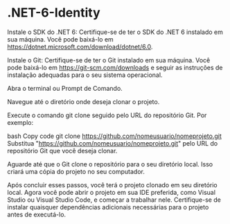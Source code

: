 # .NET-6-Identity
Instale o SDK do .NET 6: Certifique-se de ter o SDK do .NET 6 instalado em sua máquina. Você pode baixá-lo em https://dotnet.microsoft.com/download/dotnet/6.0.


Instale o Git: Certifique-se de ter o Git instalado em sua máquina. Você pode baixá-lo em https://git-scm.com/downloads e seguir as instruções de instalação adequadas para o seu sistema operacional.

Abra o terminal ou Prompt de Comando.

Navegue até o diretório onde deseja clonar o projeto.

Execute o comando git clone seguido pelo URL do repositório Git. Por exemplo:

bash
Copy code
git clone https://github.com/nomeusuario/nomeprojeto.git
Substitua "https://github.com/nomeusuario/nomeprojeto.git" pelo URL do repositório Git que você deseja clonar.

Aguarde até que o Git clone o repositório para o seu diretório local. Isso criará uma cópia do projeto no seu computador.

Após concluir esses passos, você terá o projeto clonado em seu diretório local. Agora você pode abrir o projeto em sua IDE preferida, como Visual Studio ou Visual Studio Code, e começar a trabalhar nele. Certifique-se de instalar quaisquer dependências adicionais necessárias para o projeto antes de executá-lo.

